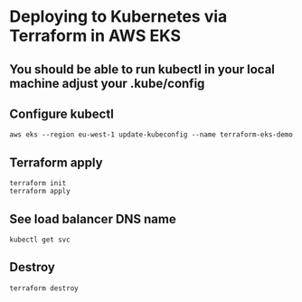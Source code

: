 # Deploying to Kubernetes via Terraform in AWS EKS

## You should be able to run kubectl in your local machine adjust your .kube/config 

## Configure kubectl
```
aws eks --region eu-west-1 update-kubeconfig --name terraform-eks-demo
```
## Terraform apply
```
terraform init
terraform apply

```
## See load balancer DNS name 
```
kubectl get svc 
```
## Destroy
```
terraform destroy
```
